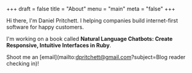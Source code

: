 +++
draft = false
title = "About"
menu = "main"
meta = "false"
+++

Hi there, I'm Daniel Pritchett. I helping companies build internet-first software for happy customers.<br/>

 I'm working on a book called __Natural Language Chatbots: Create Responsive, Intuitive Interfaces in Ruby__.<br/>

Shoot me an [email](mailto:dpritchett@gmail.com?subject=Blog reader checking in)!
